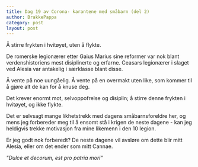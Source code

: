 ```yaml
---
title: Dag 19 av Corona- karantene med småbarn (del 2)
author: BrakkePappa
category: post
layout: post
---
```



Å stirre frykten i hvitøyet, uten å flykte.

De romerske legionærer etter Gaius Marius sine reformer var nok blant verdenshistoriens mest disiplinerte og erfarne. Ceasars legionærer i slaget ved Alesia var antakelig i særklasse blant disse.

Å vente på noe uungåelig. 
Å vente på en overmakt uten like, som kommer til å gjøre alt de kan for å knuse deg.

Det krever enormt mot, selvoppofrelse og disiplin; å stirre denne frykten i hvitøyet, og ikke flykte.

Det er selvsagt mange likhetstrekk med dagens småbarnsforeldre her, og mens jeg forbereder meg til å ensomt stå i krigen de neste dagene - kan jeg heldigvis trekke motivasjon fra mine likemenn i den 10 legion.

Er jeg godt nok forberedt? De neste dagene vil avsløre om dette blir mitt Alesia, eller om det ender som mitt Cannae.

*"Dulce et decorum, est pro patria mori"*
